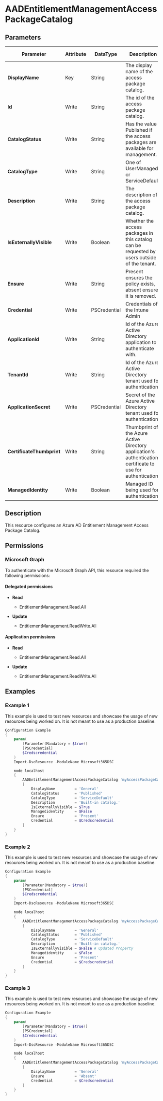 ﻿# AADEntitlementManagementAccessPackageCatalog

## Parameters

| Parameter | Attribute | DataType | Description | Allowed Values |
| --- | --- | --- | --- | --- |
| **DisplayName** | Key | String | The display name of the access package catalog. | |
| **Id** | Write | String | The id of the access package catalog. | |
| **CatalogStatus** | Write | String | Has the value Published if the access packages are available for management. | |
| **CatalogType** | Write | String | One of UserManaged or ServiceDefault. | `UserManaged`, `ServiceDefault` |
| **Description** | Write | String | The description of the access package catalog. | |
| **IsExternallyVisible** | Write | Boolean | Whether the access packages in this catalog can be requested by users outside of the tenant. | |
| **Ensure** | Write | String | Present ensures the policy exists, absent ensures it is removed. | `Present`, `Absent` |
| **Credential** | Write | PSCredential | Credentials of the Intune Admin | |
| **ApplicationId** | Write | String | Id of the Azure Active Directory application to authenticate with. | |
| **TenantId** | Write | String | Id of the Azure Active Directory tenant used for authentication. | |
| **ApplicationSecret** | Write | PSCredential | Secret of the Azure Active Directory tenant used for authentication. | |
| **CertificateThumbprint** | Write | String | Thumbprint of the Azure Active Directory application's authentication certificate to use for authentication. | |
| **ManagedIdentity** | Write | Boolean | Managed ID being used for authentication. | |


## Description

This resource configures an Azure AD Entitlement Management Access Package Catalog.

## Permissions

### Microsoft Graph

To authenticate with the Microsoft Graph API, this resource required the following permissions:

#### Delegated permissions

- **Read**

    - EntitlementManagement.Read.All

- **Update**

    - EntitlementManagement.ReadWrite.All

#### Application permissions

- **Read**

    - EntitlementManagement.Read.All

- **Update**

    - EntitlementManagement.ReadWrite.All

## Examples

### Example 1

This example is used to test new resources and showcase the usage of new resources being worked on.
It is not meant to use as a production baseline.

```powershell
Configuration Example
{
    param(
        [Parameter(Mandatory = $true)]
        [PSCredential]
        $Credscredential
    )
    Import-DscResource -ModuleName Microsoft365DSC

    node localhost
    {
        AADEntitlementManagementAccessPackageCatalog 'myAccessPackageCatalog'
        {
            DisplayName         = 'General'
            CatalogStatus       = 'Published'
            CatalogType         = 'ServiceDefault'
            Description         = 'Built-in catalog.'
            IsExternallyVisible = $True
            Managedidentity     = $False
            Ensure              = 'Present'
            Credential          = $Credscredential
        }
    }
}
```

### Example 2

This example is used to test new resources and showcase the usage of new resources being worked on.
It is not meant to use as a production baseline.

```powershell
Configuration Example
{
    param(
        [Parameter(Mandatory = $true)]
        [PSCredential]
        $Credscredential
    )
    Import-DscResource -ModuleName Microsoft365DSC

    node localhost
    {
        AADEntitlementManagementAccessPackageCatalog 'myAccessPackageCatalog'
        {
            DisplayName         = 'General'
            CatalogStatus       = 'Published'
            CatalogType         = 'ServiceDefault'
            Description         = 'Built-in catalog.'
            IsExternallyVisible = $False # Updated Property
            Managedidentity     = $False
            Ensure              = 'Present'
            Credential          = $Credscredential
        }
    }
}
```

### Example 3

This example is used to test new resources and showcase the usage of new resources being worked on.
It is not meant to use as a production baseline.

```powershell
Configuration Example
{
    param(
        [Parameter(Mandatory = $true)]
        [PSCredential]
        $Credscredential
    )
    Import-DscResource -ModuleName Microsoft365DSC

    node localhost
    {
        AADEntitlementManagementAccessPackageCatalog 'myAccessPackageCatalog'
        {
            DisplayName         = 'General'
            Ensure              = 'Absent'
            Credential          = $Credscredential
        }
    }
}
```


